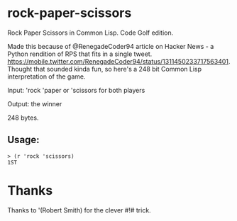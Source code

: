 # rock-paper-scissors
Rock Paper Scissors in Common Lisp. Code Golf edition.

Made this because of @RenegadeCoder94 article on Hacker News - a Python rendition of RPS that fits in a single tweet. https://mobile.twitter.com/RenegadeCoder94/status/1311450233717563401. Thought that sounded kinda fun, so here's a 248 bit Common Lisp interpretation of the game.

Input:  'rock 'paper or 'scissors for both players

Output: the winner

248 bytes.

## Usage:
    > (r 'rock 'scissors)
    1ST

# Thanks
Thanks to '(Robert Smith) for the clever #!# trick.
